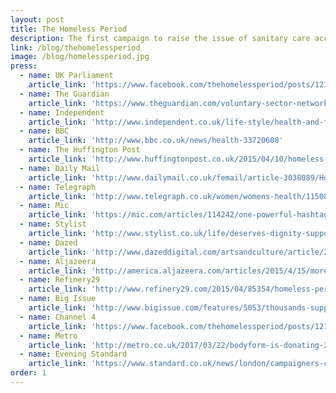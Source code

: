 ```yaml
---
layout: post
title: The Homeless Period
description: The first campaign to raise the issue of sanitary care access for homeless women. Now run by supporters around the world.
link: /blog/thehomelessperiod
image: /blog/homelessperiod.jpg
press:
  - name: UK Parliament
    article_link: 'https://www.facebook.com/thehomelessperiod/posts/1211915425541708'
  - name: The Guardian
    article_link: 'https://www.theguardian.com/voluntary-sector-network/2015/jun/05/homeless-period-tampon-or-food-campaign-of-the-month'
  - name: Independent
    article_link: 'http://www.independent.co.uk/life-style/health-and-families/health-news/homeless-should-be-given-period-products-for-free-by-shelters-and-charities-say-campaigners-10167627.html'
  - name: BBC
    article_link: 'http://www.bbc.co.uk/news/health-33720608'
  - name: The Huffington Post
    article_link: 'http://www.huffingtonpost.co.uk/2015/04/10/homeless-period-women_n_6991340.html'
  - name: Daily Mail
    article_link: 'http://www.dailymail.co.uk/femail/article-3038089/Homeless-period-campaign-highlights-monthly-misery-women-streets.html'
  - name: Telegraph
    article_link: 'http://www.telegraph.co.uk/women/womens-health/11508497/TheHomelessPeriod-Campaign-for-homeless-women-to-have-free-tampons.html'
  - name: Mic
    article_link: 'https://mic.com/articles/114242/one-powerful-hashtag-exposes-a-unique-problem-for-homeless-women'
  - name: Stylist
    article_link: 'http://www.stylist.co.uk/life/deserves-dignity-supporters-raise-money-for-woman-fined-stealing-tampons-australia'
  - name: Dazed
    article_link: 'http://www.dazeddigital.com/artsandculture/article/27218/1/why-the-tampon-tax-matters-to-homeless-women'
  - name: Aljazeera
    article_link: 'http://america.aljazeera.com/articles/2015/4/15/more-pads-for-homeless-women-help.html'
  - name: Refinery29
    article_link: 'http://www.refinery29.com/2015/04/85354/homeless-period-london-petition'
  - name: Big Issue
    article_link: 'http://www.bigissue.com/features/5053/thousands-support-campaign-for-homeless-women-to-have-free-tampons'
  - name: Channel 4
    article_link: 'https://www.facebook.com/thehomelessperiod/posts/1211915425541708'
  - name: Metro
    article_link: 'http://metro.co.uk/2017/03/22/bodyform-is-donating-200000-packs-of-sanitary-protection-to-help-fight-period-poverty-6526038/'
  - name: Evening Standard
    article_link: 'https://www.standard.co.uk/news/london/campaigners-call-on-government-to-provide-funding-for-free-sanitary-products-for-the-homeless-10179548.html'
order: 1
---
```

